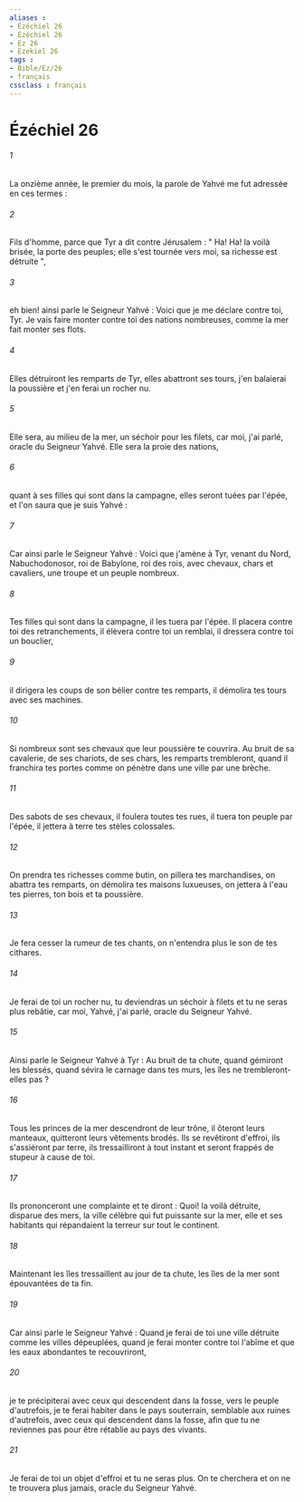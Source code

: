 ```yaml
---
aliases : 
- Ézéchiel 26
- Ézéchiel 26
- Ez 26
- Ezekiel 26
tags : 
- Bible/Ez/26
- français
cssclass : français
---
```


# Ézéchiel 26

###### 1
La onzième année, le premier du mois, la parole de Yahvé me fut adressée en ces termes : 
###### 2
Fils d'homme, parce que Tyr a dit contre Jérusalem : " Ha! Ha! la voilà brisée, la porte des peuples; elle s'est tournée vers moi, sa richesse est détruite ", 
###### 3
eh bien! ainsi parle le Seigneur Yahvé : Voici que je me déclare contre toi, Tyr. Je vais faire monter contre toi des nations nombreuses, comme la mer fait monter ses flots. 
###### 4
Elles détruiront les remparts de Tyr, elles abattront ses tours, j'en balaierai la poussière et j'en ferai un rocher nu. 
###### 5
Elle sera, au milieu de la mer, un séchoir pour les filets, car moi, j'ai parlé, oracle du Seigneur Yahvé. Elle sera la proie des nations, 
###### 6
quant à ses filles qui sont dans la campagne, elles seront tuées par l'épée, et l'on saura que je suis Yahvé : 
###### 7
Car ainsi parle le Seigneur Yahvé : Voici que j'amène à Tyr, venant du Nord, Nabuchodonosor, roi de Babylone, roi des rois, avec chevaux, chars et cavaliers, une troupe et un peuple nombreux. 
###### 8
Tes filles qui sont dans la campagne, il les tuera par l'épée. Il placera contre toi des retranchements, il élèvera contre toi un remblai, il dressera contre toi un bouclier, 
###### 9
il dirigera les coups de son bélier contre tes remparts, il démolira tes tours avec ses machines. 
###### 10
Si nombreux sont ses chevaux que leur poussière te couvrira. Au bruit de sa cavalerie, de ses chariots, de ses chars, les remparts trembleront, quand il franchira tes portes comme on pénètre dans une ville par une brèche. 
###### 11
Des sabots de ses chevaux, il foulera toutes tes rues, il tuera ton peuple par l'épée, il jettera à terre tes stèles colossales. 
###### 12
On prendra tes richesses comme butin, on pillera tes marchandises, on abattra tes remparts, on démolira tes maisons luxueuses, on jettera à l'eau tes pierres, ton bois et ta poussière. 
###### 13
Je fera cesser la rumeur de tes chants, on n'entendra plus le son de tes cithares. 
###### 14
Je ferai de toi un rocher nu, tu deviendras un séchoir à filets et tu ne seras plus rebâtie, car moi, Yahvé, j'ai parlé, oracle du Seigneur Yahvé. 
###### 15
Ainsi parle le Seigneur Yahvé à Tyr : Au bruit de ta chute, quand gémiront les blessés, quand sévira le carnage dans tes murs, les îles ne trembleront-elles pas ? 
###### 16
Tous les princes de la mer descendront de leur trône, il ôteront leurs manteaux, quitteront leurs vêtements brodés. Ils se revêtiront d'effroi, ils s'assiéront par terre, ils tressailliront à tout instant et seront frappés de stupeur à cause de toi. 
###### 17
Ils prononceront une complainte et te diront : Quoi! la voilà détruite, disparue des mers, la ville célèbre qui fut puissante sur la mer, elle et ses habitants qui répandaient la terreur sur tout le continent. 
###### 18
Maintenant les îles tressaillent au jour de ta chute, les îles de la mer sont épouvantées de ta fin. 
###### 19
Car ainsi parle le Seigneur Yahvé : Quand je ferai de toi une ville détruite comme les villes dépeuplées, quand je ferai monter contre toi l'abîme et que les eaux abondantes te recouvriront, 
###### 20
je te précipiterai avec ceux qui descendent dans la fosse, vers le peuple d'autrefois, je te ferai habiter dans le pays souterrain, semblable aux ruines d'autrefois, avec ceux qui descendent dans la fosse, afin que tu ne reviennes pas pour être rétablie au pays des vivants. 
###### 21
Je ferai de toi un objet d'effroi et tu ne seras plus. On te cherchera et on ne te trouvera plus jamais, oracle du Seigneur Yahvé. 
